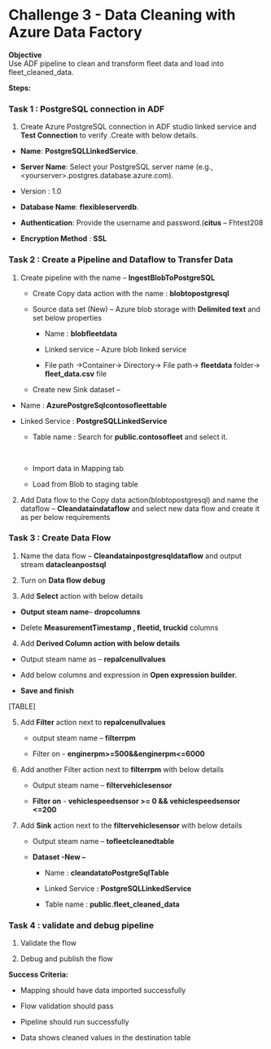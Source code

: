 # Challenge 3 - Data Cleaning with Azure Data Factory

**Objective**  
Use ADF pipeline to clean and transform fleet data and load into
fleet_cleaned_data.

**Steps:**

### Task 1 : PostgreSQL connection in ADF

1.  Create Azure PostgreSQL connection in ADF studio linked service and
    **Test Connection** to verify .Create with below details.

- **Name**: **PostgreSQLLinkedService**.

- **Server Name**: Select your PostgreSQL server name (e.g.,
  \<yourserver\>.postgres.database.azure.com).

- Version : 1.0

- **Database Name**: **flexibleserverdb**.

- **Authentication**: Provide the username and password.(**citus** –
  Fhtest208

- **Encryption Method** : **SSL**

### Task 2 : Create a Pipeline and Dataflow to Transfer Data

1.  Create pipeline with the name – **IngestBlobToPostgreSQL**

    - Create Copy data action with the name : **blobtopostgresql**

    - Source data set (New) – Azure blob storage with **Delimited text**
      and set below properties

      - Name : **blobfleetdata**

      - Linked service – Azure blob linked service

      - File path -\>Container-\> Directory-\> File path-\>
        **fleetdata** folder-\> **fleet_data.csv** file

    - Create new Sink dataset –

- Name : **AzurePostgreSqlcontosofleettable**

- Linked Service : **PostgreSQLLinkedService**

  - Table name : Search for **public.contosofleet** and select it.

  &nbsp;

  - Import data in Mapping tab

  - Load from Blob to staging table

2.  Add Data flow to the Copy data action(blobtopostgresql) and name the
    dataflow – **Cleandataindataflow** and select new data flow and
    create it as per below requirements

### Task 3 : Create Data Flow

1.  Name the data flow – **Cleandatainpostgresqldataflow** and output
    stream **datacleanpostsql**

2.  Turn on **Data flow debug**

3.  Add **Select** action with below details

- **Output steam name**– **dropcolumns**

- Delete **MeasurementTimestamp , fleetid, truckid** columns

4.  Add **Derived Column action with below details**

- Output steam name as – **repalcenullvalues**

- Add below columns and expression in **Open expression builder.**

- **Save and finish**

[TABLE]

5.  Add **Filter** action next to **repalcenullvalues**

    - output steam name – **filterrpm**

    - Filter on - **enginerpm\>=500&&enginerpm\<=6000**

6.  Add another Filter action next to **filterrpm** with below details

    - Output steam name – **filtervehiclesensor**

    - **Filter on** - **vehiclespeedsensor \>= 0 && vehiclespeedsensor
      \<=200**

7.  Add **Sink** action next to the **filtervehiclesensor** with below
    details

    - Output steam name – **tofleetcleanedtable**

    - **Dataset -New –**

      - Name : **cleandatatoPostgreSqlTable**

      - Linked Service **: PostgreSQLLinkedService**

      - Table name : **public.fleet_cleaned_data**

### Task 4 : validate and debug pipeline

1.  Validate the flow

2.  Debug and publish the flow

**Success Criteria:**

- Mapping should have data imported successfully

- Flow validation should pass

- Pipeline should run successfully

- Data shows cleaned values in the destination table
